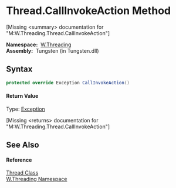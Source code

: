 Thread.CallInvokeAction Method
==============================
  
[Missing &lt;summary> documentation for "M:W.Threading.Thread.CallInvokeAction"]


  **Namespace:**  [W.Threading][1]  
  **Assembly:**  Tungsten (in Tungsten.dll)

Syntax
------

```csharp
protected override Exception CallInvokeAction()
```

#### Return Value
Type: [Exception][2]  

[Missing &lt;returns> documentation for "M:W.Threading.Thread.CallInvokeAction"]


See Also
--------

#### Reference
[Thread Class][3]  
[W.Threading Namespace][1]  

[1]: ../README.md
[2]: http://msdn.microsoft.com/en-us/library/c18k6c59
[3]: README.md
[4]: ../../_icons/Help.png